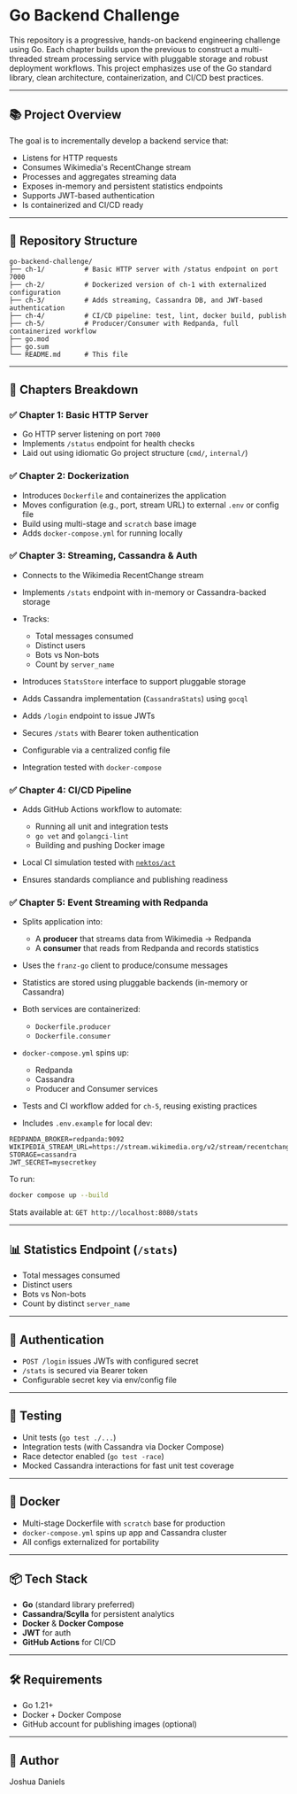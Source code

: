 # Go Backend Challenge

This repository is a progressive, hands-on backend engineering challenge using Go. Each chapter builds upon the previous to construct a multi-threaded stream processing service with pluggable storage and robust deployment workflows. This project emphasizes use of the Go standard library, clean architecture, containerization, and CI/CD best practices.

---

## 📚 Project Overview

The goal is to incrementally develop a backend service that:

* Listens for HTTP requests
* Consumes Wikimedia's RecentChange stream
* Processes and aggregates streaming data
* Exposes in-memory and persistent statistics endpoints
* Supports JWT-based authentication
* Is containerized and CI/CD ready

---

## 📁 Repository Structure

```
go-backend-challenge/
├── ch-1/          # Basic HTTP server with /status endpoint on port 7000
├── ch-2/          # Dockerized version of ch-1 with externalized configuration
├── ch-3/          # Adds streaming, Cassandra DB, and JWT-based authentication
├── ch-4/          # CI/CD pipeline: test, lint, docker build, publish
├── ch-5/          # Producer/Consumer with Redpanda, full containerized workflow
├── go.mod
├── go.sum
└── README.md      # This file
```

---

## 🔧 Chapters Breakdown

### ✅ Chapter 1: Basic HTTP Server

* Go HTTP server listening on port `7000`
* Implements `/status` endpoint for health checks
* Laid out using idiomatic Go project structure (`cmd/`, `internal/`)

### ✅ Chapter 2: Dockerization

* Introduces `Dockerfile` and containerizes the application
* Moves configuration (e.g., port, stream URL) to external `.env` or config file
* Build using multi-stage and `scratch` base image
* Adds `docker-compose.yml` for running locally

### ✅ Chapter 3: Streaming, Cassandra & Auth

* Connects to the Wikimedia RecentChange stream
* Implements `/stats` endpoint with in-memory or Cassandra-backed storage
* Tracks:

  * Total messages consumed
  * Distinct users
  * Bots vs Non-bots
  * Count by `server_name`
* Introduces `StatsStore` interface to support pluggable storage
* Adds Cassandra implementation (`CassandraStats`) using `gocql`
* Adds `/login` endpoint to issue JWTs
* Secures `/stats` with Bearer token authentication
* Configurable via a centralized config file
* Integration tested with `docker-compose`

### ✅ Chapter 4: CI/CD Pipeline

* Adds GitHub Actions workflow to automate:

  * Running all unit and integration tests
  * `go vet` and `golangci-lint`
  * Building and pushing Docker image
* Local CI simulation tested with [`nektos/act`](https://github.com/nektos/act)
* Ensures standards compliance and publishing readiness

### ✅ Chapter 5: Event Streaming with Redpanda

* Splits application into:

  * A **producer** that streams data from Wikimedia → Redpanda
  * A **consumer** that reads from Redpanda and records statistics
* Uses the `franz-go` client to produce/consume messages
* Statistics are stored using pluggable backends (in-memory or Cassandra)
* Both services are containerized:

  * `Dockerfile.producer`
  * `Dockerfile.consumer`
* `docker-compose.yml` spins up:

  * Redpanda
  * Cassandra
  * Producer and Consumer services
* Tests and CI workflow added for `ch-5`, reusing existing practices
* Includes `.env.example` for local dev:

```
REDPANDA_BROKER=redpanda:9092
WIKIPEDIA_STREAM_URL=https://stream.wikimedia.org/v2/stream/recentchange
STORAGE=cassandra
JWT_SECRET=mysecretkey
```

To run:

```bash
docker compose up --build
```

Stats available at: `GET http://localhost:8080/stats`

---

## 📊 Statistics Endpoint (`/stats`)

* Total messages consumed
* Distinct users
* Bots vs Non-bots
* Count by distinct `server_name`

---

## 🔐 Authentication

* `POST /login` issues JWTs with configured secret
* `/stats` is secured via Bearer token
* Configurable secret key via env/config file

---

## 🧪 Testing

* Unit tests (`go test ./...`)
* Integration tests (with Cassandra via Docker Compose)
* Race detector enabled (`go test -race`)
* Mocked Cassandra interactions for fast unit test coverage

---

## 🐳 Docker

* Multi-stage Dockerfile with `scratch` base for production
* `docker-compose.yml` spins up app and Cassandra cluster
* All configs externalized for portability

---

## 📦 Tech Stack

* **Go** (standard library preferred)
* **Cassandra/Scylla** for persistent analytics
* **Docker** & **Docker Compose**
* **JWT** for auth
* **GitHub Actions** for CI/CD

---

## 🛠 Requirements

* Go 1.21+
* Docker + Docker Compose
* GitHub account for publishing images (optional)

---

## 👤 Author

Joshua Daniels
